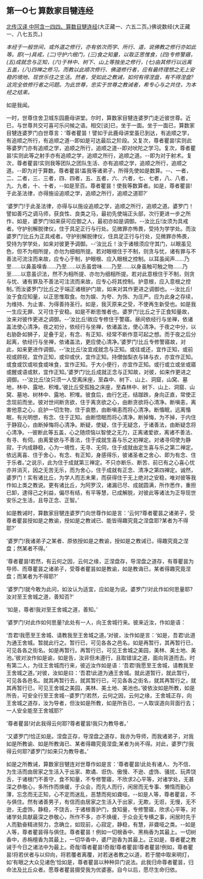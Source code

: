 ## 第一O七 算数家目犍连经 

[北传汉译 中阿含一四四、算数目犍连经](https://github.com/gwsice/buddhism/blob/master/%E6%97%A9%E6%9C%9F/%E4%B8%AD%E9%98%BF%E5%90%AB%E7%BB%8F/35.md#suan-shu-mu-jian-lian-jing)(大正藏一、六五二页。)佛说数经(大正藏一、八七五页。)

*本经于一般世间，或外道之修行，亦有依次而学、所行、道，说佛教之修行亦如此等。即(一)具戒，(二)守护六根门，(三)食之知量，以取正思惟食，(四)专修警寤，(五)成就念与正知，(六)于林中、树下、山上等独坐之修行，(七)由其修行以远离五盖，(八)四禅之修习。而教以此顺次修行、佛道修行者，应有最终理想之无上安稳的境地、现世乐住之生活。然者，受如此之教诫，如何有得涅盘，有不得涅盘?这完全依修行者之问题。为此世尊，忠实于世尊之教诫者，希专心与之共住，为本经之结束。*

如是我闻。

一时，世尊住舍卫城东园鹿母讲堂。尔时，算数家目犍连婆罗门走近彼世尊。近已，与世尊共交可喜可乐问候之语。相交[谈]已，坐于一面。坐于一面已，算数家目犍连婆罗门白世尊言：‘尊者瞿昙！譬如于此鹿母讲堂虽已到达，有追顺之学，有追顺之所行，有追顺之道--即如是可达最后之阶段。又复次，尊者瞿昙!实则此等婆罗门亦有追顺之学，追顺之所行，追顺之道--即对吠陀之学习。复次，尊者瞿昙!实则此等之射手亦有追顺之学，追顺之所行，追顺之道。--即为对于射术。复次，尊者瞿昙!实则我等团队之团队生活、亦有追顺之学，追顺之所行，追顺之道。--即为对于算数。尊者瞿昙!盖我等诸弟子，所得先使如是数算。--、一者，二、二者，三、三者，四、四者，五、五者，六、六者，七、七者，八、八者，九、九者，十、十者，--如是至百。尊者瞿昙！使我等数算者。如是，尊者瞿昙!于此圣法律，亦得施设追顺之学，追顺之所行，追顺之道耶?’

‘婆罗门!于此圣法律，亦得与以施设追顺之学，追顺之所行，追顺之道。婆罗门！譬如善巧之调马师，获良性、良类之马，最初先使端正头部，次行更进一步之所作，如是，婆罗门!如来获可应御之人，最初亦如是调御。--汝比丘!汝须为具戒者。守护别解脱律仪，住于具足正行与行处。见微罪亦怖畏，受持为学学处。而汝婆罗门!比丘为正具戒者。守护别解脱律仪，住具足正行与行处，见微罪亦怖畏，受持为学学处，如来对彼更予调御。--‘汝比丘！汝于诸根须应守其门，以眼虽见色，但不为相所提，亦勿为细相所提。若对眼根住于不制，则贪与忧，诸有罪与不善法可流注而来故，应专心于制，护眼根、应入眼根之控制。以耳虽闻声……乃至……以鼻虽嗅香……乃至……以舌虽尝味……乃至……以身虽触可触之物……乃至……以意虽识法，然不为相所提、亦勿为细相所提。若对此意根住于不制，则贪与忧、诸有罪及不善法可注流而来故，应专心将其控制。护意根，应入意根之控制。’而汝婆罗门!比丘之于端正诸根护门故，如来对其作更进之调御也。--汝比丘!汝于食应知量，以正思惟取食。勿为娱、为夸、为饰、为庄严。应为此身之存续，为维持、为止害、为得善持圣行。如是，我灭原来之受，不使再生新受也。如是我一生应无罪、又可住于安稳。如是不断思惟者也。婆罗门!比丘之于正食知量故，汝来对彼作更进之调御。--‘汝比丘!故应专修住于警寤。昼间依经行与坐禅，依诸盖法使心清净。夜之初分，依经行与坐禅，依诸盖法，使心清净。于夜之中分，以右胁卧如狮子，足叠于足，有念、有正知、经常不断作意可起之想。而于夜之后分起离，依经行与坐禅，依诸盖法，更应使心清净。’婆罗门!比丘专修警寤故，对此，如来更进作调御。--‘汝比丘!汝宜成就念与正知。或往或还，宜作正知，或前视或顾视，宜作正知，或仰或伏，宜作正知。持僧伽梨衣与钵与衣，亦宜作正知。或食或饮或啖食或味食，宜作正知。于大小便行，亦宜作正知。或行或立或坐或寤或醒或语或默，宜作正知。’婆罗门!比丘成就正念与正知故，对彼，如来作更进之调御。--‘汝比丘!汝只须一人受离床座，至森中、树下、山上、洞窟，山窝、墓地，林中、露地、积堆。’彼比丘受孤独之床座，至森林中、树下、山上、洞窟、山窝、墓地、树林中、露地、积堆。彼食后，由行乞还，结跏跌，身向正直，常使正念现前而坐。彼对世间断贪欲，住于离贪欲之心，由断贪欲将心清净。断嗔恚，离害他意之心，庇护一切生物，住于哀愍，由断嗔恚而将心清净。断惛眠，远离惛眠，有光明想，有念、住于正知。由断悟眠而将心清净。断掉悔，为不掉，于内住于静寂心，由断掉悔将心清净。断疑，使疑，住于无疑念，于诸善法，由断疑念将心清净。--彼断此等五盖，心之随烦恼以智使之无力，正离诸爱欲，离诸不善法、有寻、有伺，由离爱欲与不善法，住于成就生喜与乐之初禅定。对诸寻伺使为静寂，于内成静稳，心为一境性，无寻、无伺，住于成就由定生喜与乐之第二禅定。依远离喜、住于舍心，有念、有正知，身感得乐，彼诸圣者之舍心、即为有念、住于乐者。’之说示，此为住于成就第三禅定。不只亦断乐、断苦、前已有之心喜心忧亦并消灭，因之无苦无乐，而为舍心，住于成就有正念、清净之第四禅定。诚然，婆罗门！实有诸比丘，为学人而志未果，而获得住于无上绝对之安稳，唯对彼等我作如上类之教说。更有诸比丘，为阿罗汉，诸漏已尽、成就圆满，所作悉作，重担已卸，逮得己之利益，偏尽有结，有平等慧，已成解脱，对彼此等诸法为正导现世安乐之生活，且导正念、正智。’

如是教诫时，算数家目犍连婆罗门向世尊作如是言：‘云何?尊者瞿昙之诸弟子，受尊者瞿昙授如是之教谕，授如是之教诫已、能皆得趣究竟之涅盘耶?某者为不得耶?’

‘婆罗门!我诸弟子之某者、原依授如是之教谕，授如是之教诫已，得趣究竟之涅盘；然某者不得。’

‘尊者瞿昙!若然，有云何之因，云何之缘，正涅盘存，导涅盘之道存，有尊瞿昙为导师、而尊瞿昙之诸弟子，受尊者瞿昙如是教谕，如是教诲已，某者得趣究竟涅盘；而某者为不得耶?’

‘婆罗门!就今敢为此问，如汝认为适宜，应如是为说。婆罗门!对此作如何思量耶?汝对至王舍城之道，善知否?’

‘如是，尊者!我对至王舍城之道，善知。’

‘婆罗门!对此作如何思量?此处有一人，向王舍城行来。彼来近汝，作如是语：

‘吾君!我愿至王舍城、请教我至王舍城之道。’对彼，汝作如是言：‘如是，吾君!此道为通王舍城。暂就此行之。暂行已，可见各各之邑名。如是再暂行，其再暂行已，可见各各之街名。如是再暂行。再暂行已，可见王舍城之美园，美林、美土地、美池。’彼对汝作如是谕，如是告，汝非但未遵行，且取错误之道，面向背道而去。时有第二人，为往王舍城而行来，彼近汝作如是语：‘吾君!我愿至王舍城，请教我至王舍城之道。’对彼，汝如是曰：‘吾君!此道为通王舍城。就此道暂行，就此暂行，可见各各邑名。就其再暂行去，就其暂行已，可见各各之街名，就其再暂行之，就其再暂行已，可见王舍城之美园，美林、美土地、美池也。’彼依汝如是所教，如是所告，可安全行至王舍城--婆罗门!若然，云何之因，云何之缘，王舍城正存，向王舍城之道存，汝为导者，但汝如是所教，如是所告已，一人取误道向背面行去；一人安全能至王舍城耶?’

‘尊者瞿昙!对此我得云何耶?尊者瞿昙!我只为教导者。’

‘又婆罗门!恰正如是。涅盘正存，导涅盘之道存，我亦为导师，而我诸弟子，对我如是所教谕、如是所教诲已、某者得趣究竟涅盘;某者为尚不得。对此，婆罗门!我得云何耶?婆罗门!如来只为教导者。’

如是之所教诫，算数家目犍连对世尊作如是言：‘尊者瞿昙!此处有诸人、为不信、为生活而由居家之生活入于出家、欺谲、诳伪、傲慢、不逊、虚饰、骚扰、玩弄饶舌，于诸根门不善守，食不知量，不专修警寤，不欣求2心平等，对诸学处，无甚深之恭敬心，多所作而焕缓，于众会，而先人而行，闲居而无专事、懒惰而勤心薄，忘念而无正知，心不定而迷乱，恶慧而宛如聋哑。--如是人等，尊者瞿昙，不与俱住。然有诸善男子，有信而由居家之生活入于出家，无欺，无诳，无慢，无不逊，无虚饰，静稳，不饶舌，于诸根善护门，食知量，专修警寤，欣求心平等，对诸学处具献最深之恭敬心，所作不多，亦不焕缓，于众会无专横之事，闲居时先于人而勤奋精进努力，念确立，如现前，心寂定，静稳，有慧，非聋哑之类。--如是人等，尊者瞿昙得与俱住。尊者瞿昙！例如一切根香中、黑栴香为其最上。一切树香中，赤栴檀香为其最上，一切华香中，婆尸迦香为其最上。正如是，尊者瞿之教诫于今日之诸法中为最上。奇哉!尊者瞿昙!奇哉!尊者瞿昙!尊者瞿昙!例如，尊者瞿昙!将若伏者与以仰向，将若覆者离覆，对若迷者教之以道，若于闇中取来明灯，如‘有眼之大众见诸色’恰如是，尊者瞿昙以种种异门说法。此我归命尊者瞿昙，归命法及比丘众者。愿尊者瞿昙摄受我为优婆塞。自今以后，愿尽生命归依。
